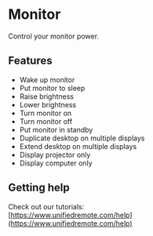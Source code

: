 # Monitor
Control your monitor power.

## Features
*  Wake up monitor
*  Put monitor to sleep
*  Raise brightness
*  Lower brightness
*  Turn monitor on
*  Turn monitor off
*  Put monitor in standby
*  Duplicate desktop on multiple displays
*  Extend desktop on multiple displays
*  Display projector only
*  Display computer only

## Getting help
Check out our tutorials: <br>
[https://www.unifiedremote.com/help](https://www.unifiedremote.com/help)
